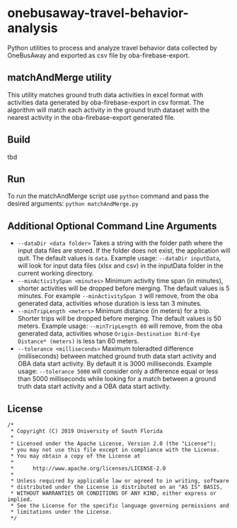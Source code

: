 # onebusaway-travel-behavior-analysis
Python utilities to process and analyze travel behavior data collected by OneBusAway and exported as csv file by oba-firebase-export.

## matchAndMerge utility
This utility matches ground truth data activities in excel format with activities data generated by oba-firebase-export in csv format. The algorithm will match each activity in the ground truth dataset with the nearest activity in the oba-firebase-export generated file. 

## Build 
tbd

## Run
To run the matchAndMerge script use `python` command and pass the desired arguments:
`python matchAndMerge.py`

## Additional Optional Command Line Arguments 
* `--dataDir <data folder>` Takes a string with the folder path where the input data files are stored. If the folder does not exist, the application will quit. The default values is `data`. Example usage:
`--dataDir inputData`, will look for input data files (xlsx and csv) in the inputData folder in the current working directory.
* `--minActivitySpan <minutes>` Minimum activity time span (in minutes), shorter activities will be dropped before merging. The default values is 5 minutes. For example `--minActivitySpan 3` will remove, from the oba generated data, activities whose duration is less tan 3 minutes.
* `--minTripLength <meters>` Minimum distance (in meters) for a trip. Shorter trips will be dropped before merging. The default values is 50 meters. Example usage:
`--minTripLength 60` will remove, from the oba generated data, activities whose `Origin-Destination Bird-Eye Distance* (meters)` is less tan 60 meters.
* `--tolerance <milliseconds>` Maximum toleradted difference (milliseconds) between matched ground truth data start activity and OBA data start activity. 
By default it is 3000 milliseconds. Example usage: `--tolerance 5000` will consider only a difference equal or less than 5000 milliseconds while looking for a match between a ground truth data start activity and a OBA data start activity.

## License

```
/*
 * Copyright (C) 2019 University of South Florida
 *
 * Licensed under the Apache License, Version 2.0 (the "License");
 * you may not use this file except in compliance with the License.
 * You may obtain a copy of the License at
 *
 *      http://www.apache.org/licenses/LICENSE-2.0
 *
 * Unless required by applicable law or agreed to in writing, software
 * distributed under the License is distributed on an "AS IS" BASIS,
 * WITHOUT WARRANTIES OR CONDITIONS OF ANY KIND, either express or implied.
 * See the License for the specific language governing permissions and
 * limitations under the License.
 */
 ```